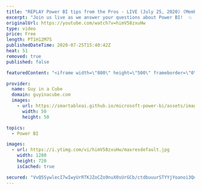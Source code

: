 ```yaml
---
title: "REPLAY Power BI tips from the Pros - LIVE (July 25, 2020) (Member Chat 2nd Half)"
excerpt: "Join us live as we answer your questions about Power BI!  💥 30 minutes: Open Q&A (Public) 💥 Then... Members Only Chat (Public can watch & Super Chat for Questions)  📢 RULES FOR Q&A: 📢  👉 Put a \"Q:\" in front of your comment to help us identify questions! 👉 Super chats take priority 👉 Do NOT re-post"
originalUrl: https://youtube.com/watch?v=himV58zxuHw
type: video
price: Free
length: PT1H12M7S
publishedDateTime: 2020-07-25T15:40:42Z
heat: 51
removed: true
published: false

featuredContent: "<iframe width=\"800\" height=\"500\" frameborder=\"0\" src=\"https://www.youtube.com/embed/himV58zxuHw\" allow=\"accelerometer; autoplay; encrypted-media; gyroscope; picture-in-picture\" allowfullscreen></iframe>"

provider:
  name: Guy in a Cube
  domain: guyinacube.com
  images:
    - url: https://smartableai.github.io/microsoft-power-bi/assets/images/organizations/guyinacube.com-50x50.jpg
      width: 50
      height: 50

topics:
  - Power BI

images:
  - url: https://i.ytimg.com/vi/himV58zxuHw/maxresdefault.jpg
    width: 1280
    height: 720
    isCached: true

secured: "VvQ5SywlecI7wIwyUrRTKJZoCZo9nuX0sUrGCb/ctdbuuurSTYYjYoanoi3Qq+wAoDpxTjFMMo4dabkla64CvLvOpY1jORyQUGR23/su6N42+FDonb5Z9Qbd2rL+VKTkl3WT3Eh0Rf39JNkF3AKMz8OLynBumxk+whrQrSpQ1OyVXDUKa19WCSO0gjsILoOtJ09Z6FsrKLoL2D04Cmg//bM1txD3e7zJvuJSNoFVn5imXKJRiLO+/mu1AubY5tzkMaDPsSpryhOMHJ1ERk/aJYxxV+hr1UmMogeSpLFMbQuPbkvKZ6aCFRotXF2iDCt/gWnZBfxnEu7TliOo9JUD/Na/xU/Ut9VaqIn4yuZDdkjffbE6Y1nyX5fi4BwvSvwfPXxoVrDMmdzrFOHE4+kJBU1hADgzoWKNhctNHlSCVQY=;5McrsdyCXVt0EV7bN47iGQ=="
---
```


